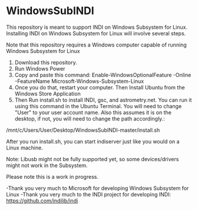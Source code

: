# WindowsSubINDI

This repository is meant to support INDI on Windows Subsystem for Linux.  Installing INDI on Windows Subsystem for Linux will involve several steps.

Note that this repository requires a Windows computer capable of running Windows Subsystem for Linux

1. Download this repository.
2. Run Windows Power
3. Copy and paste this command:  Enable-WindowsOptionalFeature -Online -FeatureName Microsoft-Windows-Subsystem-Linux
4. Once you do that, restart your computer.  Then Install Ubuntu from the Windows Store Application
5. Then Run install.sh to install INDI, gsc, and astrometry.net.  You can run it using this command in the Ubuntu Terminal.  You will need to change "User" to your user account name.  Also this assumes it is on the desktop, if not, you will need to change the path accordingly.:

/mnt/c/Users/User/Desktop/WindowsSubINDI-master/install.sh

After you run install.sh, you can start indiserver just like you would on a Linux machine.

Note:  Libusb might not be fully supported yet, so some devices/drivers might not work in the Subsystem.

Please note this is a work in progress.

-Thank you very much to Microsoft for developing Windows Subsystem for Linux
-Thank you very much to the INDI project for developing INDI: https://github.com/indilib/indi